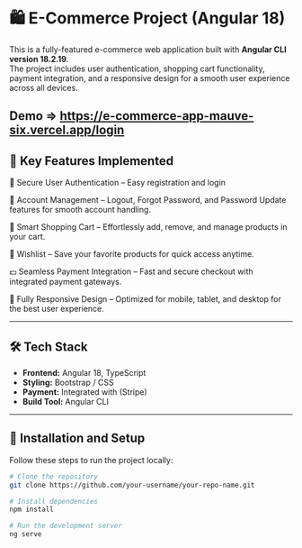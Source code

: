 
# 🛍️ E-Commerce Project (Angular 18)

This is a fully-featured e-commerce web application built with **Angular CLI version 18.2.19**.  
The project includes user authentication, shopping cart functionality, payment integration, and a responsive design for a smooth user experience across all devices.


Demo =>  https://e-commerce-app-mauve-six.vercel.app/login
---

## 🔹 Key Features Implemented

🔐 Secure User Authentication – Easy registration and login

🔄 Account Management – Logout, Forgot Password, and Password Update features for smooth account handling.

🛒 Smart Shopping Cart – Effortlessly add, remove, and manage products in your cart.

💚 Wishlist – Save your favorite products for quick access anytime.

💵 Seamless Payment Integration – Fast and secure checkout with integrated payment gateways.

📱 Fully Responsive Design – Optimized for mobile, tablet, and desktop for the best user experience.

---

## 🛠️ **Tech Stack**

- **Frontend:** Angular 18, TypeScript
- **Styling:** Bootstrap / CSS
- **Payment:** Integrated with (Stripe)
- **Build Tool:** Angular CLI

---

## 🚀 **Installation and Setup**

Follow these steps to run the project locally:

```bash
# Clone the repository
git clone https://github.com/your-username/your-repo-name.git

# Install dependencies
npm install

# Run the development server
ng serve
